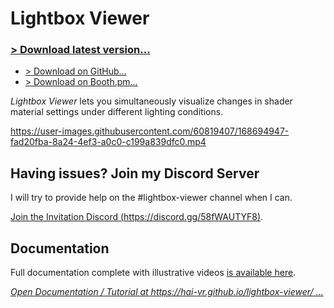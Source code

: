 # Lightbox Viewer

### [> Download latest version...](https://github.com/hai-vr/lightbox-viewer/releases)
- [> Download on GitHub...](https://github.com/hai-vr/lightbox-viewer/releases)
- [> Download on Booth.pm...](https://hai-vr.booth.pm/items/3870813)

*Lightbox Viewer* lets you simultaneously visualize changes in shader material settings under different lighting conditions.

https://user-images.githubusercontent.com/60819407/168694947-fad20fba-8a24-4ef3-a0c0-c199a839dfc0.mp4

## Having issues? Join my Discord Server

I will try to provide help on the #lightbox-viewer channel when I can.

[Join the Invitation Discord (https://discord.gg/58fWAUTYF8)](https://discord.gg/58fWAUTYF8).

## Documentation

Full documentation complete with illustrative videos [is available here](https://hai-vr.github.io/lightbox-viewer/).

*[Open Documentation / Tutorial at https://hai-vr.github.io/lightbox-viewer/ ...](https://hai-vr.github.io/lightbox-viewer/)*
